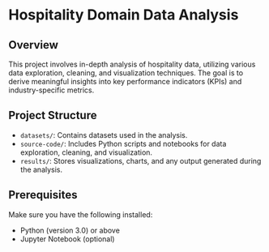 # Hospitality Domain Data Analysis

## Overview
This project involves in-depth analysis of hospitality data, utilizing various data exploration, cleaning, and visualization techniques. The goal is to derive meaningful insights into key performance indicators (KPIs) and industry-specific metrics.

## Project Structure

- `datasets/`: Contains datasets used in the analysis.
- `source-code/`: Includes Python scripts and notebooks for data exploration, cleaning, and visualization.
- `results/`: Stores visualizations, charts, and any output generated during the analysis.

## Prerequisites
Make sure you have the following installed:
- Python (version 3.0) or above
- Jupyter Notebook (optional)

